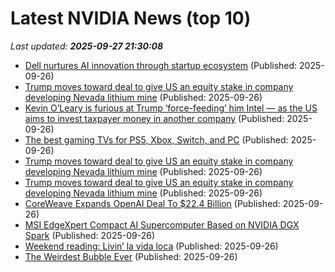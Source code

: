 # Latest NVIDIA News (top 10)
_Last updated: **2025-09-27 21:30:08**_

- [Dell nurtures AI innovation through startup ecosystem](https://siliconangle.com/2025/09/26/dell-startups-ai-aifactoriesdatacenters/) (Published: 2025-09-26)
- [Trump moves toward deal to give US an equity stake in company developing Nevada lithium mine](https://abcnews.go.com/US/wireStory/trump-moves-deal-give-us-equity-stake-company-125981682) (Published: 2025-09-26)
- [Kevin O’Leary is furious at Trump ‘force-feeding’ him Intel — as the US aims to invest taxpayer money in another company](https://finance.yahoo.com/news/kevin-o-leary-furious-trump-211500380.html) (Published: 2025-09-26)
- [The best gaming TVs for PS5, Xbox, Switch, and PC](https://www.businessinsider.com/guides/tech/best-gaming-tvs) (Published: 2025-09-26)
- [Trump moves toward deal to give US an equity stake in company developing Nevada lithium mine](https://financialpost.com/pmn/trump-moves-toward-deal-to-give-us-an-equity-stake-in-company-developing-nevada-lithium-mine) (Published: 2025-09-26)
- [Trump moves toward deal to give US an equity stake in company developing Nevada lithium mine](https://finance.yahoo.com/news/trump-moves-toward-deal-us-210512979.html) (Published: 2025-09-26)
- [CoreWeave Expands OpenAI Deal To $22.4 Billion](https://finance.yahoo.com/news/coreweave-expands-openai-deal-22-210424781.html) (Published: 2025-09-26)
- [MSI EdgeXpert Compact AI Supercomputer Based on NVIDIA DGX Spark](https://linuxgizmos.com/msi-edgexpert-compact-ai-supercomputer-based-on-nvidia-dgx-spark/) (Published: 2025-09-26)
- [Weekend reading: Livin’ la vida loca](https://monevator.com/weekend-reading-livin-la-vida-loca/) (Published: 2025-09-26)
- [The Weirdest Bubble Ever](https://awealthofcommonsense.com/2025/09/the-weirdest-bubble-ever/) (Published: 2025-09-26)
